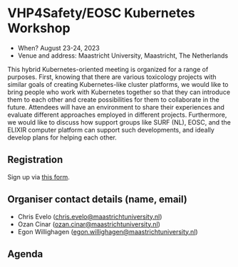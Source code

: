 # VHP4Safety/EOSC Kubernetes Workshop

* When? August 23-24, 2023
* Venue and address: Maastricht University, Maastricht, The Netherlands

This hybrid Kubernetes-oriented meeting is  organized for a range of purposes. First, knowing that there are various toxicology projects with similar goals of creating Kubernetes-like cluster platforms, we would like to bring people who work with Kubernetes together so that they can introduce them to each other and create possibilities for them to collaborate in the future. Attendees will have an environment to share their experiences and evaluate different approaches employed in different projects. Furthermore, we would like to discuss how support groups like SURF (NL), EOSC, and the ELIXIR computer platform can support such developments, and ideally develop plans for helping each other. 

## Registration

Sign up via [this form](https://docs.google.com/forms/d/e/1FAIpQLScv13XL3qB7SQ7hXZmctB4PZYiDqbYYlhN-UKie_0XYsZA-cA/viewform).

## Organiser contact details (name, email)

* Chris Evelo (chris.evelo@maastrichtuniversity.nl)
* Ozan Cinar (ozan.cinar@maastrichtuniversity.nl)
* Egon Willighagen (egon.willighagen@maastrichtuniversity.nl)

## Agenda

